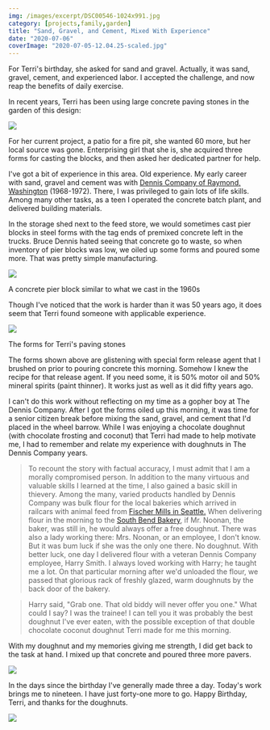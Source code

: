 ```yaml
---
img: /images/excerpt/DSC00546-1024x991.jpg
category: [projects,family,garden]
title: "Sand, Gravel, and Cement, Mixed With Experience"
date: "2020-07-06"
coverImage: "2020-07-05-12.04.25-scaled.jpg"
---
```


For Terri's birthday, she asked for sand and gravel. Actually, it was sand, gravel, cement, and experienced labor. I accepted the challenge, and now reap the benefits of daily exercise.

In recent years, Terri has been using large concrete paving stones in the garden of this design:

![](/images/DSC00546-1024x991.jpg)

For her current project, a patio for a fire pit, she wanted 60 more, but her local source was gone. Enterprising girl that she is, she acquired three forms for casting the blocks, and then asked her dedicated partner for help.

I've got a bit of experience in this area. Old experience. My early career with sand, gravel and cement was with [Dennis Company of Raymond, Washington](http://www.denniscompany.com/dennis-company-blog/four-generations-of-history-and-change) (1968-1972). There, I was privileged to gain lots of life skills. Among many other tasks, as a teen I operated the concrete batch plant, and delivered building materials.

In the storage shed next to the feed store, we would sometimes cast pier blocks in steel forms with the tag ends of premixed concrete left in the trucks. Bruce Dennis hated seeing that concrete go to waste, so when inventory of pier blocks was low, we oiled up some forms and poured some more. That was pretty simple manufacturing.

![](/images/piers-16-web.jpg)

A concrete pier block similar to what we cast in the 1960s

Though I've noticed that the work is harder than it was 50 years ago, it does seem that Terri found someone with applicable experience.

![](/images/2020-07-05-12.03.56-1024x768.jpg)

The forms for Terri's paving stones

The forms shown above are glistening with special form release agent that I brushed on prior to pouring concrete this morning. Somehow I knew the recipe for that release agent. If you need some, it is 50% motor oil and 50% mineral spirits (paint thinner). It works just as well as it did fifty years ago.

I can't do this work without reflecting on my time as a gopher boy at The Dennis Company. After I got the forms oiled up this morning, it was time for a senior citizen break before mixing the sand, gravel, and cement that I'd placed in the wheel barrow. While I was enjoying a chocolate doughnut (with chocolate frosting and coconut) that Terri had made to help motivate me, I had to remember and relate my experience with doughnuts in The Dennis Company years.

> To recount the story with factual accuracy, I must admit that I am a morally compromised person. In addition to the many virtuous and valuable skills I learned at the time, I also gained a basic skill in thievery. Among the many, varied products handled by Dennis Company was bulk flour for the local bakeries which arrived in railcars with animal feed from [Fischer Mills in Seattle.](https://www.seattlepi.com/seattlenews/slideshow/Ghost-Towns-of-Washington-Fisher-Flour-Mill-87954.php) When delivering flour in the morning to the [South Bend Bakery](https://upload.latest.facebook.com/110517065676036/photos/a.643988188995585/3007376219323425/?type=3&theater), if Mr. Noonan, the baker, was still in, he would always offer a free doughnut. There was also a lady working there: Mrs. Noonan, or an employee, I don't know. But it was bum luck if she was the only one there. No doughnut. With better luck, one day I delivered flour with a veteran Dennis Company employee, Harry Smith. I always loved working with Harry; he taught me a lot. On that particular morning after we'd unloaded the flour, we passed that glorious rack of freshly glazed, warm doughnuts by the back door of the bakery.

> Harry said, "Grab one. That old biddy will never offer you one." What could I say? I was the trainee! I can tell you it was probably the best doughnut I've ever eaten, with the possible exception of that double chocolate coconut doughnut Terri made for me this morning.

With my doughnut and my memories giving me strength, I did get back to the task at hand. I mixed up that concrete and poured three more pavers.

![](/images/2020-07-05-12.17.43-1024x768.jpg)

In the days since the birthday I've generally made three a day. Today's work brings me to nineteen. I have just forty-one more to go. Happy Birthday, Terri, and thanks for the doughnuts.

![](/images/2020-07-05-12.04.25-768x1024.jpg)
